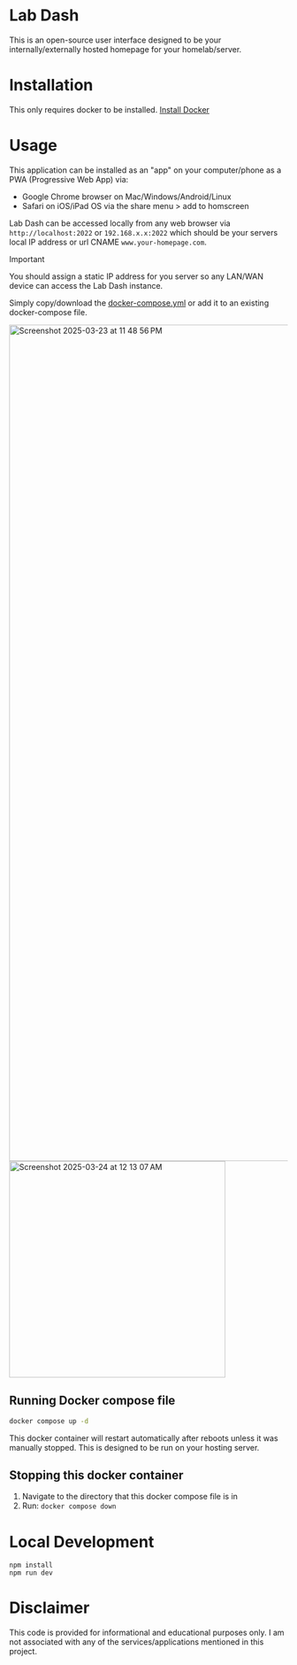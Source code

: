 # Lab Dash
This is an open-source user interface designed to be your internally/externally hosted homepage for your homelab/server. 

# Installation
This only requires docker to be installed. [Install Docker](https://docs.docker.com/engine/install/)

# Usage
This application can be installed as an "app" on your computer/phone as a PWA (Progressive Web App) via:
- Google Chrome browser on Mac/Windows/Android/Linux
- Safari on iOS/iPad OS via the share menu > add to homscreen
  
Lab Dash can be accessed locally from any web browser via `http://localhost:2022` or `192.168.x.x:2022` which should be your servers local IP address or url CNAME `www.your-homepage.com`.

> [!IMPORTANT]  
> You should assign a static IP address for you server so any LAN/WAN device can access the Lab Dash instance.

Simply copy/download the [docker-compose.yml](docker-compose.yml) or add it to an existing docker-compose file.

<img width="1511" alt="Screenshot 2025-03-23 at 11 48 56 PM" src="https://github.com/user-attachments/assets/449c8744-58ca-46f2-bbf0-7eb953ede4da" />
<img width="391" alt="Screenshot 2025-03-24 at 12 13 07 AM" src="https://github.com/user-attachments/assets/2b6ec3b4-5cda-4cd0-b8aa-70185477b633" />

## Running Docker compose file

```bash
docker compose up -d
```

This docker container will restart automatically after reboots unless it was manually stopped. This is designed to be run on your hosting server.

## Stopping this docker container
1. Navigate to the directory that this docker compose file is in
2. Run: `docker compose down`

# Local Development
```
npm install
npm run dev
```

# Disclaimer
This code is provided for informational and educational purposes only. I am not associated with any of the services/applications mentioned in this project.
